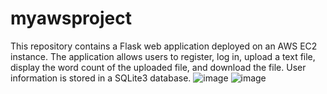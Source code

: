 # myawsproject
This repository contains a Flask web application deployed on an AWS EC2 instance. The application allows users to register, log in, upload a text file, display the word count of the uploaded file, and download the file. User information is stored in a SQLite3 database.
![image](https://github.com/user-attachments/assets/84c032aa-71b7-4c13-96f7-9d8a59cc43d5)
![image](https://github.com/user-attachments/assets/ef9012b0-5053-4e2e-bee6-d68dfb747bbf)
